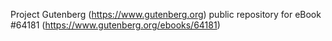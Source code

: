Project Gutenberg (https://www.gutenberg.org) public repository for
eBook #64181 (https://www.gutenberg.org/ebooks/64181)

